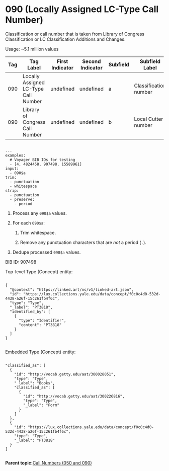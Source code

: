 # 090 \(Locally Assigned LC-Type Call Number\)

Classification or call number that is taken from Library of Congress Classification or LC Classification Additions and Changes.

Usage: ~5.1 million values

|Tag|Tag Label|First Indicator|Second Indicator|Subfield|Subfield Label|Repeatable|
|---|---------|---------------|----------------|--------|--------------|----------|
|090|Locally Assigned LC-Type Call Number|undefined|undefined|a|Classification number|T|
|090|Library of Congress Call Number|undefined|undefined|b|Local Cutter number|F|

```

---
examples:
  # Voyager BIB IDs for testing
  - [4, 4824458, 907498, 15589961]
input:
  - 090$a
trim:
  - punctuation
  - whitespace
strip:
  - punctuation
  - preserve:
    - period

```

1.  Process any `090$a` values.

2.  For each `090$a`:

    1.  Trim whitespace.

    2.  Remove any punctuation characters that are *not* a period \(`.`\).

3.  Dedupe processed `090$a` values.


BIB ID: 907498

Top-level Type \(Concept\) entity:

```

{
  "@context": "https://linked.art/ns/v1/linked-art.json",
  "id": "https://lux.collections.yale.edu/data/concept/f0c0c4d0-532d-4438-a26f-15c261fb4f6c",
  "type": "Type",
  "_label": "PT3818",
  "identified_by": [
    {
      "type": "Identifier",
      "content": "PT3818"
    }
  ]
}                
        
```

Embedded Type \(Concept\) entity:

```

"classified_as": [
  {
    "id": "http://vocab.getty.edu/aat/300028051",
    "type": "Type",
    "_label": "Books",
    "classified_as": [
      {
        "id": "http://vocab.getty.edu/aat/300226816",
        "type": "Type",
        "_label": "Form"
      }
    ]
  },
  {
    "id": "https://lux.collections.yale.edu/data/concept/f0c0c4d0-532d-4438-a26f-15c261fb4f6c",
    "type": "Type",
    "_label": "PT3818"
  }
]                
        
```

**Parent topic:**[Call Numbers \(050 and 090\)](../type/type_call_numbers.md)

